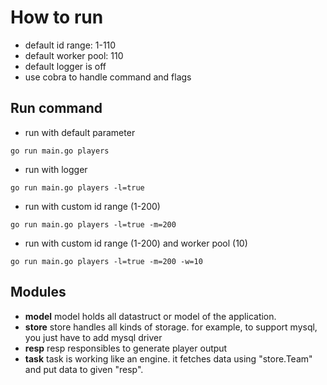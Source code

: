 
# How to run
- default id range: 1-110
- default worker pool: 110
- default logger is off
- use cobra to handle command and flags

## Run command
- run with default parameter
```
go run main.go players
```
- run with logger
```
go run main.go players -l=true
```
- run with custom id range (1-200)
```
go run main.go players -l=true -m=200
```
- run with custom id range (1-200) and worker pool (10)
```
go run main.go players -l=true -m=200 -w=10
```

## Modules
- **model**
model holds all datastruct or model of the application.
- **store**
store handles all kinds of storage. for example, to support mysql, you just have to add mysql driver
- **resp**
resp responsibles to generate player output
- **task**
task is working like an engine. it fetches data using "store.Team" and put data to given "resp".
